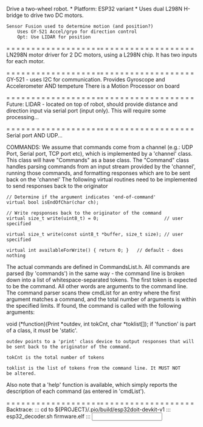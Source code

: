 
Drive a two-wheel robot. 
    * Platform: ESP32 variant
    * Uses dual L298N H-bridge to drive two DC motors.

    Sensor Fusion used to determine motion (and position?)
        Uses GY-521 Accel/gryo for direction control
        Opt: Use LIDAR for position

= = = = = = = = = = = = = = = = = = == = = = = = = = = = = = = = = = = = =
LN298N motor driver for 2 DC motors, using a L298N chip. 
It has two inputs for each motor.

= = = = = = = = = = = = = = = = = = == = = = = = = = = = = = = = = = = = =
GY-521 - uses I2C for communication. Provides Gyroscope and  Accelerometer
    AND tempeture      There is a Motion Processor on board

= = = = = = = = = = = = = = = = = = == = = = = = = = = = = = = = = = = = =
Future: LIDAR - located on top of robot, should provide distance and direction
    input via serial port (input only).   This will require some processing...

= = = = = = = = = = = = = = = = = = == = = = = = = = = = = = = = = = = = =
Serial port AND UDP...

COMMANDS:
We assume that commands come from a channel (e.g.: UDP Port, Serial port, TCP port etc),
which is implemented by a 'channel' class.   This class will have "Commands" as a base class. 
    The "Command" class handles parsing commands from an input stream provided by the 'channel',
    running those commands, and formatting responses which are to be sent back on the
    'channel'
    The following virtual routines need to be implemented to send responses
   back to the originator

    // Determine if the argument indicates 'end-of-command'
    virtual bool isEndOfChar(char ch);

    // Write repsponses back to the originator of the command
    virtual size_t write(uint8_t) = 0;                        // user specified

    virtual size_t write(const uint8_t *buffer, size_t size); // user specified

    virtual int availableForWrite() { return 0; }   // default - does nothing

The actual commands are defined in CommandsList.h. All commands are parsed
(by 'commands') in the same way - the command line is broken down into
a list of whitespace-separated tokens. The first token is expected to be the
command. All other words are arguments to the command line. 
The command parser scans thew cmdList for an entry where the first argument 
matches a command, and the total number of arguments is within the specified
limits. If found, the command is called with the following arguments:

void (*function)(Print *outdev, int tokCnt, char *toklist[]);
    if 'function' is part of a class, it *must* be 'static'.

    outdev points to a 'print' class device to output responses that will
    be sent back to the originator of the command.

    tokCnt is the total number of tokens

    toklist is the list of tokens from the command line. It MUST NOT 
    be altered.

Also note that a 'help' function is available, which simply reports the description
of each command (as entered in 'cmdList').

= = = = = = = = = = = = = = = = = = == = = = = = = = = = = = = = = = = = =
Backtrace:
   ::: cd to ${PROJECT}/.pio/build/esp32doit-devkit-v1
   ::: esp32_decoder.sh firmware.elf
   ::: <input backtrace line>
   


   